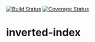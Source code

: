 [![Build Status](https://travis-ci.org/andela-oaboluwarin/checkpoint-1-inverted-index.svg?branch=master)](https://travis-ci.org/andela-oaboluwarin/checkpoint-1-inverted-index)
[![Coverage Status](https://coveralls.io/repos/github/andela-oaboluwarin/checkpoint-1-inverted-index/badge.svg?branch=develop)](https://coveralls.io/github/andela-oaboluwarin/checkpoint-1-inverted-index?branch=develop)

# inverted-index
